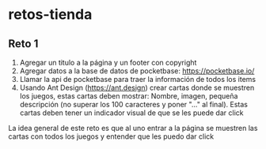 # retos-tienda

## Reto 1

1. Agregar un titulo a la página y un footer con copyright
2. Agregar datos a la base de datos de pocketbase: https://pocketbase.io/
3. Llamar la api de pocketbase para traer la información de todos los items
4. Usando Ant Design (https://ant.design) crear cartas donde se muestren los juegos, estas cartas deben mostrar: Nombre, imagen, pequeña descripción (no superar los 100 caracteres y poner "..." al final). Estas cartas deben tener un indicador visual de que se les puede dar click

La idea general de este reto es que al uno entrar a la página se muestren las cartas con todos los juegos y entender que les puedo dar click
